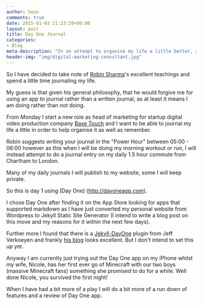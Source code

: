 ```yaml
---
author: Sean
comments: true
date: 2015-01-03 21:23:59+00:00
layout: post
title: Day One Journal
categories:
- Blog
meta-description: "In an attempt to organise my life a little better, as well as publish more to my blog, I am trying out using the Day One Journal app"
header-img: "img/digital-marketing-consultant.jpg"
---
```


So I have decided to take note of [Robin Sharma](www.robinsharma.com)'s excellent teachings and spend a little time journaling my life. 

My guess is that given his general philosophy, that he would forgive me for using an app to journal rather than a written journal, as at least it means I am doing rather than not doing. 

From Monday I start a new role as head of marketing for startup digital video production company [Base Touch](http://base-touch.com) and I want to be able to journal my life a little in order to help organise it as well as remember. 

Robin suggests writing your journal in the "Power Hour" between 05:00 - 06:00 however as this when I will be doing my morning workout or run, I will instead attempt to do a journal entry on my daily 1.5 hour commute from Chartham to London. 

Many of my daily journals I will publish to my website, some I will keep
private. 

So this is day 1 using [Day One] (http://dayoneapp.com). 

I chose Day One after finding it on the App Store looking for apps that supported markdown as I have just converted my personal website from Wordpress to Jekyll Static Site Generator (I intend to write a blog post on this move and my reasons for it within the next few days). 

Further more I found that there is a [Jekyll-DayOne](https://github.com/jverkoey/jekyll-dayone) plugin from Jeff Verkoeyen and frankly [his blog](http://blog.jeffverkoeyen.com/) looks excellent. But I don't intend to set this up yet. 

Anyway I am currently just trying out the Day One app on my iPhone whilst my wife,  Nicole, has her first ever go of Minecraft with our two boys (massive Minecraft fans) something she promised to do for a while. Well done Nicole, you survived the first night!

When I have had a bit more of a play I will do a bit more of a run down of features and a review of Day One app. 
